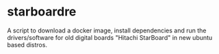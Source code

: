# starboardre
A script to download a docker image, install dependencies and run the drivers/software for old digital boards "Hitachi StarBoard" in new ubuntu based distros.
